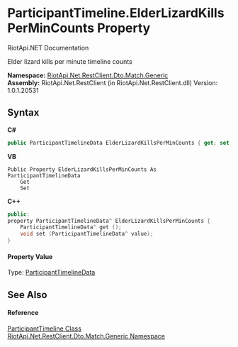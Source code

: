 # ParticipantTimeline.ElderLizardKillsPerMinCounts Property 
RiotApi.NET Documentation 

Elder lizard kills per minute timeline counts

**Namespace:**&nbsp;<a href="f4767f78-ec21-8fc9-5619-34d53bfe8e2e">RiotApi.Net.RestClient.Dto.Match.Generic</a><br />**Assembly:**&nbsp;RiotApi.Net.RestClient (in RiotApi.Net.RestClient.dll) Version: 1.0.1.20531

## Syntax

**C#**<br />
``` C#
public ParticipantTimelineData ElderLizardKillsPerMinCounts { get; set; }
```

**VB**<br />
``` VB
Public Property ElderLizardKillsPerMinCounts As ParticipantTimelineData
	Get
	Set
```

**C++**<br />
``` C++
public:
property ParticipantTimelineData^ ElderLizardKillsPerMinCounts {
	ParticipantTimelineData^ get ();
	void set (ParticipantTimelineData^ value);
}
```


#### Property Value
Type: <a href="219c7ebb-c1d2-4a20-a6ad-03260c28d7b4">ParticipantTimelineData</a>

## See Also


#### Reference
<a href="20dfe1bb-bad6-acf7-9647-78f9f4fbab4b">ParticipantTimeline Class</a><br /><a href="f4767f78-ec21-8fc9-5619-34d53bfe8e2e">RiotApi.Net.RestClient.Dto.Match.Generic Namespace</a><br />